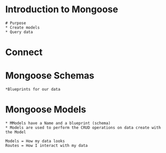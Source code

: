 # Introduction to Mongoose
    # Purpose
    * Create models
    * Query data

# Connect

# Mongoose Schemas
    *Blueprints for our data

# Mongoose Models
    * MModels have a Name and a blueprint (schema)
    * Models are used to perform the CRUD operations on data create with the Model

    Models = How my data looks
    Routes = How I interact with my data